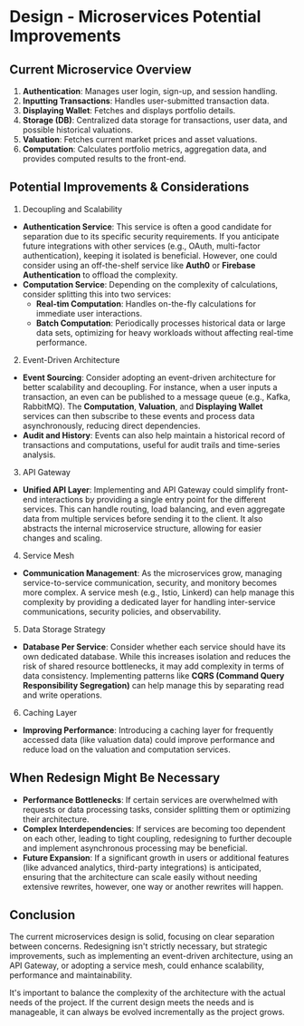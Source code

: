 # Design - Microservices Potential Improvements

## Current Microservice Overview

1. **Authentication**: Manages user login, sign-up, and session handling.
2. **Inputting Transactions**: Handles user-submitted transaction data.
3. **Displaying Wallet**: Fetches and displays portfolio details.
4. **Storage (DB)**: Centralized data storage for transactions, user data, and possible historical valuations.
5. **Valuation**: Fetches current market prices and asset valuations.
6. **Computation**: Calculates portfolio metrics, aggregation data, and provides computed results to the front-end.

## Potential Improvements & Considerations

1. Decoupling and Scalability

- **Authentication Service**: This service is often a good candidate for separation due to its specific security requirements. If you anticipate future integrations with other services (e.g., OAuth, multi-factor authentication), keeping it isolated is beneficial. However, one could consider using an off-the-shelf service like **Auth0** or **Firebase Authentication** to offload the complexity.
- **Computation Service**: Depending on the complexity of calculations, consider splitting this into two services:
  - **Real-tim Computation**: Handles on-the-fly calculations for immediate user interactions.
  - **Batch Computation**: Periodically processes historical data or large data sets, optimizing for heavy workloads without affecting real-time performance.

2. Event-Driven Architecture

- **Event Sourcing**: Consider adopting an event-driven architecture for better scalability and decoupling. For instance, when a user inputs a transaction, an even can be published to a message queue (e.g., Kafka, RabbitMQ). The **Computation**, **Valuation**, and **Displaying Wallet** services can then subscribe to these events and process data asynchronously, reducing direct dependencies.
- **Audit and History**: Events can also help maintain a historical record of transactions and computations, useful for audit trails and time-series analysis.

3. API Gateway

- **Unified API Layer**: Implementing and API Gateway could simplify front-end interactions by providing a single entry point for the different services. This can handle routing, load balancing, and even aggregate data from multiple services before sending it to the client. It also abstracts the internal microservice structure, allowing for easier changes and scaling.

4. Service Mesh

- **Communication Management**: As the microservices grow, managing service-to-service communication, security, and monitory becomes more complex. A service mesh (e.g., Istio, Linkerd) can help manage this complexity by providing a dedicated layer for handling inter-service communications, security policies, and observability.

5. Data Storage Strategy

- **Database Per Service**: Consider whether each service should have its own dedicated database. While this increases isolation and reduces the risk of shared resource bottlenecks, it may add complexity in terms of data consistency. Implementing patterns like **CQRS (Command Query Responsibility Segregation)** can help manage this by separating read and write operations.

6. Caching Layer

- **Improving Performance**: Introducing a caching layer for frequently accessed data (like valuation data) could improve performance and reduce load on the valuation and computation services.

## When Redesign Might Be Necessary

- **Performance Bottlenecks**: If certain services are overwhelmed with requests or data processing tasks, consider splitting them or optimizing their architecture.
- **Complex Interdependencies**: If services are becoming too dependent on each other, leading to tight coupling, redesigning to further decouple and implement asynchronous processing may be beneficial.
- **Future Expansion**: If a significant growth in users or additional features (like advanced analytics, third-party integrations) is anticipated, ensuring that the architecture can scale easily without needing extensive rewrites, however, one way or another rewrites will happen.

## Conclusion

The current microservices design is solid, focusing on clear separation between concerns. Redesigning isn't strictly necessary, but strategic improvements, such as implementing an event-driven architecture, using an API Gateway, or adopting a service mesh, could enhance scalability, performance and maintainability.

It's important to balance the complexity of the architecture with the actual needs of the project. If the current design meets the needs and is manageable, it can always be evolved incrementally as the project grows.
